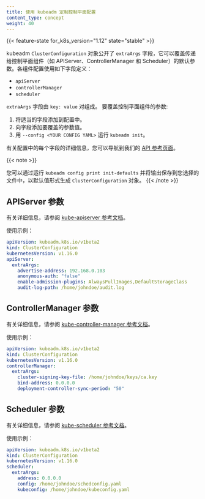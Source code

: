 ```yaml
---
title: 使用 kubeadm 定制控制平面配置
content_type: concept
weight: 40
---
```

<!--
---
reviewers:
- sig-cluster-lifecycle
title: Customizing control plane configuration with kubeadm
content_type: concept
weight: 40
---
-->

<!-- overview -->

{{< feature-state for_k8s_version="1.12" state="stable" >}}

<!--
The kubeadm `ClusterConfiguration` object exposes the field `extraArgs` that can override the default flags passed to control plane
components such as the APIServer, ControllerManager and Scheduler. The components are defined using the following fields:
-->
kubeadm `ClusterConfiguration` 对象公开了 `extraArgs` 字段，它可以覆盖传递给控制平面组件（如 APIServer、ControllerManager 和 Scheduler）的默认参数。各组件配置使用如下字段定义：

- `apiServer`
- `controllerManager`
- `scheduler`

<!--
The `extraArgs` field consist of `key: value` pairs. To override a flag for a control plane component:
-->
`extraArgs` 字段由 `key: value` 对组成。
要覆盖控制平面组件的参数:

<!--
1.  Add the appropriate field to your configuration.
2.  Add the flags to override to the field.
3.  Run `kubeadm init` with `--config <YOUR CONFIG YAML>`.
-->
1.  将适当的字段添加到配置中。
2.  向字段添加要覆盖的参数值。
3.  用 `--config <YOUR CONFIG YAML>` 运行 `kubeadm init`。

<!--
For more details on each field in the configuration you can navigate to our
[API reference pages](https://godoc.org/k8s.io/kubernetes/cmd/kubeadm/app/apis/kubeadm/v1beta2#ClusterConfiguration).
-->
有关配置中的每个字段的详细信息，您可以导航到我们的 [API 参考页面](https://godoc.org/k8s.io/kubernetes/cmd/kubeadm/app/apis/kubeadm/v1beta2#ClusterConfiguration)。

{{< note >}}
<!-- 
You can generate a `ClusterConfiguration` object with default values by running `kubeadm config print init-defaults` and saving the output to a file of your choice. 
-->
您可以通过运行 `kubeadm config print init-defaults` 并将输出保存到您选择的文件中，以默认值形式生成 `ClusterConfiguration` 对象。
{{< /note >}}



<!-- body -->

<!--
## APIServer flags
-->
## APIServer 参数

<!--
For details, see the [reference documentation for kube-apiserver](/docs/reference/command-line-tools-reference/kube-apiserver/).
-->
有关详细信息，请参阅 [kube-apiserver 参考文档](/zh/docs/reference/command-line-tools-reference/kube-apiserver/)。

<!--
Example usage:
-->
使用示例：
```yaml
apiVersion: kubeadm.k8s.io/v1beta2
kind: ClusterConfiguration
kubernetesVersion: v1.16.0
apiServer:
  extraArgs:
    advertise-address: 192.168.0.103
    anonymous-auth: "false"
    enable-admission-plugins: AlwaysPullImages,DefaultStorageClass
    audit-log-path: /home/johndoe/audit.log
```

<!--
## ControllerManager flags
-->
## ControllerManager 参数

<!--
For details, see the [reference documentation for kube-controller-manager](/docs/reference/command-line-tools-reference/kube-controller-manager/).
-->
有关详细信息，请参阅 [kube-controller-manager 参考文档](/zh/docs/reference/command-line-tools-reference/kube-controller-manager/)。

<!--
Example usage:
-->
使用示例：
```yaml
apiVersion: kubeadm.k8s.io/v1beta2
kind: ClusterConfiguration
kubernetesVersion: v1.16.0
controllerManager:
  extraArgs:
    cluster-signing-key-file: /home/johndoe/keys/ca.key
    bind-address: 0.0.0.0
    deployment-controller-sync-period: "50"
```

<!--
## Scheduler flags
-->
## Scheduler 参数

<!--
For details, see the [reference documentation for kube-scheduler](/docs/reference/command-line-tools-reference/kube-scheduler/).
-->
有关详细信息，请参阅 [kube-scheduler 参考文档](/zh/docs/reference/command-line-tools-reference/kube-scheduler/)。

<!--
Example usage:
-->
使用示例：
```yaml
apiVersion: kubeadm.k8s.io/v1beta2
kind: ClusterConfiguration
kubernetesVersion: v1.16.0
scheduler:
  extraArgs:
    address: 0.0.0.0
    config: /home/johndoe/schedconfig.yaml
    kubeconfig: /home/johndoe/kubeconfig.yaml
```


